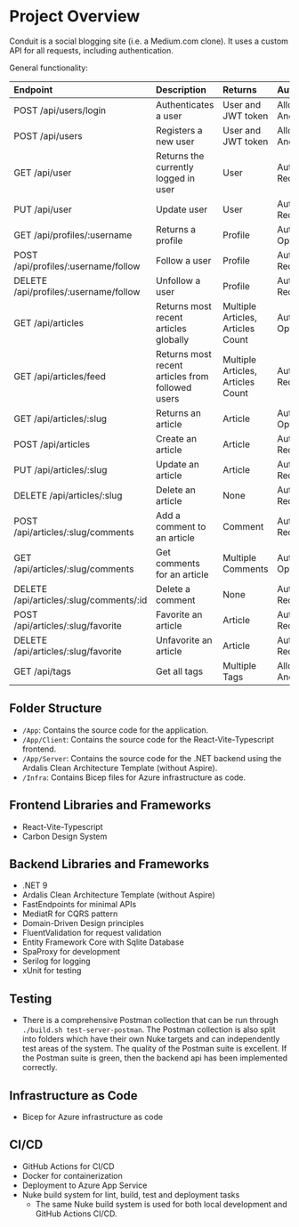 # Project Overview

Conduit is a social blogging site (i.e. a Medium.com clone). It uses a custom API for all requests, including authentication.

General functionality:

| Endpoint | Description | Returns | Auth                    |
|:---------|:------------|:-------|:------------------------|
| POST /api/users/login | Authenticates a user | User and JWT token | Allow Anonymous         |
| POST /api/users | Registers a new user | User and JWT token | Allow Anonymous         |
| GET /api/user | Returns the currently logged in user | User | Authentication Required |
| PUT /api/user | Update user | User | Authentication Required |
| GET /api/profiles/:username | Returns a profile | Profile | Authentication Optional |
| POST /api/profiles/:username/follow | Follow a user | Profile | Authentication Required |
| DELETE /api/profiles/:username/follow | Unfollow a user | Profile | Authentication Required |
| GET /api/articles | Returns most recent articles globally | Multiple Articles, Articles Count | Authentication Optional |
| GET /api/articles/feed | Returns most recent articles from followed users | Multiple Articles, Articles Count | Authentication Required |
| GET /api/articles/:slug | Returns an article | Article | Authentication Optional |
| POST /api/articles | Create an article | Article | Authentication Required |
| PUT /api/articles/:slug | Update an article | Article | Authentication Required |
| DELETE /api/articles/:slug | Delete an article | None | Authentication Required |
| POST /api/articles/:slug/comments | Add a comment to an article | Comment | Authentication Required |
| GET /api/articles/:slug/comments | Get comments for an article | Multiple Comments | Authentication Optional |
| DELETE /api/articles/:slug/comments/:id | Delete a comment | None | Authentication Required |
| POST /api/articles/:slug/favorite | Favorite an article | Article | Authentication Required |
| DELETE /api/articles/:slug/favorite | Unfavorite an article | Article | Authentication Required |
| GET /api/tags | Get all tags | Multiple Tags | Allow Anonymous         |

## Folder Structure

- `/App`: Contains the source code for the application.
- `/App/Client`: Contains the source code for the React-Vite-Typescript frontend.
- `/App/Server`: Contains the source code for the .NET backend using the Ardalis Clean Architecture Template (without Aspire).
- `/Infra`: Contains Bicep files for Azure infrastructure as code.

## Frontend Libraries and Frameworks
- React-Vite-Typescript
- Carbon Design System

## Backend Libraries and Frameworks
- .NET 9
- Ardalis Clean Architecture Template (without Aspire)
- FastEndpoints for minimal APIs
- MediatR for CQRS pattern
- Domain-Driven Design principles
- FluentValidation for request validation
- Entity Framework Core with Sqlite Database
- SpaProxy for development
- Serilog for logging
- xUnit for testing

## Testing
- There is a comprehensive Postman collection that can be run through `./build.sh test-server-postman`. The Postman collection is also split into folders which have their own Nuke targets and can independently test areas of the system. The quality of the Postman suite is excellent. If the Postman suite is green, then the backend api has been implemented correctly. 

## Infrastructure as Code
- Bicep for Azure infrastructure as code

## CI/CD
- GitHub Actions for CI/CD
- Docker for containerization
- Deployment to Azure App Service
- Nuke build system for lint, build, test and deployment tasks
  - The same Nuke build system is used for both local development and GitHub Actions CI/CD.
